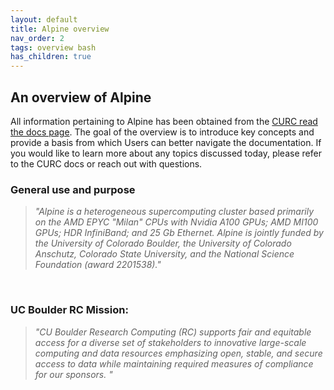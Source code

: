 ```yaml
---
layout: default
title: Alpine overview 
nav_order: 2
tags: overview bash
has_children: true
---
```



## An overview of Alpine

All information pertaining to Alpine has been obtained from the [CURC read the docs page](https://curc.readthedocs.io/en/latest/index.html). The goal of the overview is to introduce key concepts and provide a basis from which Users can better navigate the documentation. If you would like to learn more about any topics discussed today, please refer to the CURC docs or reach out with questions.

### General use and purpose

> _"Alpine is a heterogeneous supercomputing cluster based primarily on the AMD EPYC "Milan" CPUs with Nvidia A100 GPUs; AMD MI100 GPUs; HDR InfiniBand; and 25 Gb Ethernet. Alpine is jointly funded by the University of Colorado Boulder, the University of Colorado Anschutz, Colorado State University, and the National Science Foundation (award 2201538)."_

<br>

### UC Boulder RC Mission:
> _"CU Boulder Research Computing (RC) supports fair and equitable access for a diverse set of
stakeholders to innovative large-scale computing and data resources emphasizing open, stable,
and secure access to data while maintaining required measures of compliance for our sponsors. "_


